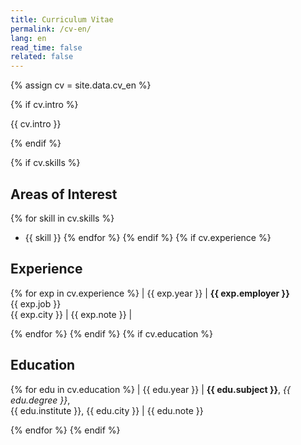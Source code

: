 ```yaml
---
title: Curriculum Vitae
permalink: /cv-en/
lang: en
read_time: false
related: false
---
```

{% assign cv = site.data.cv_en %}

{% if cv.intro %}

{{ cv.intro }}

{% endif %}

{% if cv.skills %}
## Areas of Interest
{% for skill in cv.skills %}
- {{ skill }}
{% endfor %}
{% endif %}
{% if cv.experience %}
## Experience
{% for exp in cv.experience %}
| {{ exp.year }} | **{{ exp.employer }}**<br />{{ exp.job }}<br />{{ exp.city }} | {{ exp.note }} |

{% endfor %}
{% endif %}
{% if cv.education %}
## Education
{% for edu in cv.education %}
| {{ edu.year }} | **{{ edu.subject }}**, *{{ edu.degree }}*,<br />{{ edu.institute }}, {{ edu.city }} | {{ edu.note }}

{% endfor %}
{% endif %}

